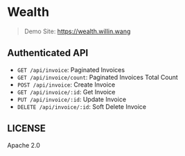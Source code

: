 # Wealth

> Demo Site: <https://wealth.willin.wang>

## Authenticated API

- `GET /api/invoice`: Paginated Invoices
- `GET /api/invoice/count`: Paginated Invoices Total Count
- `POST /api/invoice`: Create Invoice
- `GET /api/invoice/:id`: Get Invoice
- `PUT /api/invoice/:id`: Update Invoice
- `DELETE /api/invoice/:id`: Soft Delete Invoice

## LICENSE

Apache 2.0

